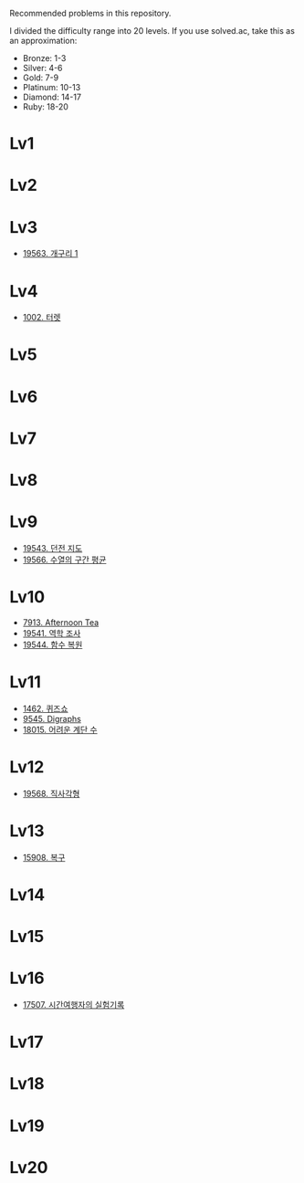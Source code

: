 Recommended problems in this repository.

I divided the difficulty range into 20 levels. If you use solved.ac, take this as an approximation:

* Bronze: 1-3
* Silver: 4-6
* Gold: 7-9
* Platinum: 10-13
* Diamond: 14-17
* Ruby: 18-20

# Lv1

# Lv2

# Lv3

* [19563. 개구리 1](https://www.acmicpc.net/problem/19563)

# Lv4

* [1002. 터렛](https://www.acmicpc.net/problem/1002)

# Lv5

# Lv6

# Lv7

# Lv8

# Lv9

* [19543. 던전 지도](https://www.acmicpc.net/problem/19543)
* [19566. 수열의 구간 평균](https://www.acmicpc.net/problem/19566)

# Lv10

* [7913. Afternoon Tea](https://www.acmicpc.net/problem/7913)
* [19541. 역학 조사](https://www.acmicpc.net/problem/19541)
* [19544. 함수 복원](https://www.acmicpc.net/problem/19544)

# Lv11

* [1462. 퀴즈쇼](https://www.acmicpc.net/problem/1462)
* [9545. Digraphs](https://www.acmicpc.net/problem/9545)
* [18015. 어려운 계단 수](https://www.acmicpc.net/problem/18015)

# Lv12

* [19568. 직사각형](https://www.acmicpc.net/problem/19568)

# Lv13

* [15908. 복구](https://www.acmicpc.net/problem/15908)

# Lv14

# Lv15

# Lv16

* [17507. 시간여행자의 실험기록](https://www.acmicpc.net/problem/17507)

# Lv17

# Lv18

# Lv19

# Lv20
